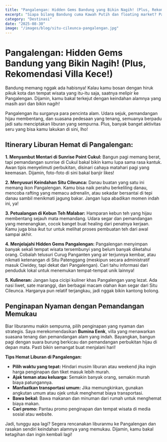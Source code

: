 ```yaml
---
title: "Pangalengan: Hidden Gems Bandung yang Bikin Nagih! (Plus, Rekomendasi Villa Kece!)"
excerpt: "Siapa bilang Bandung cuma Kawah Putih dan floating market? Pangalengan punya segudang pesona tersembunyi yang siap memanjakan mata dan dompetmu. Yuk, intip itinerary liburan hemat di Pangalengan!"
category: "Destinasi"
date: "2025-08-30"
image: "/images/blog/situ-cileunca-pangalengan.jpg"
---
```


# Pangalengan: Hidden Gems Bandung yang Bikin Nagih! (Plus, Rekomendasi Villa Kece!)

Bandung memang nggak ada habisnya! Kalau kamu bosan dengan hiruk pikuk kota dan tempat wisata yang itu-itu saja, saatnya melipir ke Pangalengan. Dijamin, kamu bakal terkejut dengan keindahan alamnya yang masih asri dan bikin nagih!

Pangalengan itu surganya para pencinta alam. Udara sejuk, pemandangan hijau membentang, dan suasana pedesaan yang tenang, semuanya berpadu jadi satu menciptakan liburan yang sempurna. Plus, banyak banget aktivitas seru yang bisa kamu lakukan di sini, lho!

## Itinerary Liburan Hemat di Pangalengan:

**1. Menyambut Mentari di Sunrise Point Cukul:** Bangun pagi memang berat, tapi pemandangan sunrise di Cukul bakal bikin kamu lupa sama rasa kantuk. Awan tipis menyelimuti perbukitan, disinari cahaya matahari pagi yang keemasan. Dijamin, foto-foto di sini bakal banjir likes!

**2. Menyusuri Keindahan Situ Cileunca:** Danau buatan yang satu ini memang ikon Pangalengan. Kamu bisa naik perahu berkeliling danau, mencoba rafting yang memacu adrenalin, atau sekadar bersantai di tepi danau sambil menikmati jagung bakar. Jangan lupa abadikan momen indah ini, ya!

**3. Petualangan di Kebun Teh Malabar:** Hamparan kebun teh yang hijau membentang sejauh mata memandang. Udara segar dan pemandangan yang menenangkan, cocok banget buat healing dari penatnya kerjaan. Kamu juga bisa ikut tur untuk melihat proses pembuatan teh dari awal sampai akhir.

**4. Menjelajahi Hidden Gems Pangalengan:** Pangalengan menyimpan banyak sekali tempat wisata tersembunyi yang belum banyak diketahui orang. Cobalah telusuri Curug Panganten yang air terjunnya kembar, atau nikmati ketenangan di Situ Patenggang (meskipun secara administratif masuk Ciwidey, tapi dekat dari Pangalengan). Cari tahu informasi dari penduduk lokal untuk menemukan tempat-tempat unik lainnya!

**5. Kulineran:** Jangan lupa cicipi kuliner khas Pangalengan yang lezat. Ada nasi liwet, sate maranggi, dan berbagai macam olahan ikan segar dari Situ Cileunca. Harganya pun relatif terjangkau, jadi nggak bikin kantong bolong.

## Penginapan Nyaman dengan Pemandangan Memukau

Biar liburanmu makin sempurna, pilih penginapan yang nyaman dan strategis. Saya merekomendasikan **Bumina Eenk**, villa yang menawarkan suasana tenang dan pemandangan alam yang indah. Bayangkan, bangun pagi dengan suara burung berkicau dan pemandangan perbukitan hijau di depan mata. Pasti bikin semangat buat menjalani hari!

**Tips Hemat Liburan di Pangalengan:**

*   **Pilih waktu yang tepat:** Hindari musim liburan atau weekend jika ingin harga penginapan dan tiket masuk lebih murah.
*   **Ajak teman atau keluarga:** Semakin banyak orang, semakin murah biaya patungannya.
*   **Manfaatkan transportasi umum:** Jika memungkinkan, gunakan angkutan umum atau ojek untuk menghemat biaya transportasi.
*   **Bawa bekal:** Bawa makanan dan minuman dari rumah untuk menghemat biaya makan.
*   **Cari promo:** Pantau promo penginapan dan tempat wisata di media sosial atau website.

Jadi, tunggu apa lagi? Segera rencanakan liburanmu ke Pangalengan dan rasakan sendiri keindahan alamnya yang memukau. Dijamin, kamu bakal ketagihan dan ingin kembali lagi!